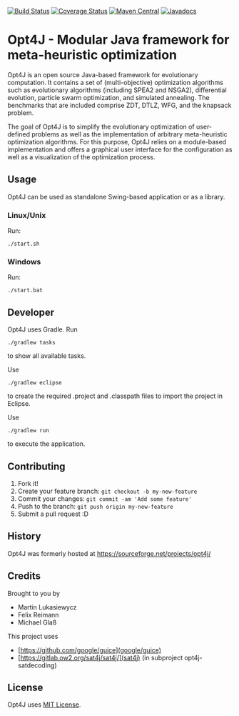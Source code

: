 [![Build Status](https://travis-ci.org/felixreimann/opt4j.svg?branch=master)](https://travis-ci.org/felixreimann/opt4j)
[![Coverage Status](https://coveralls.io/repos/github/felixreimann/opt4j/badge.svg?branch=master)](https://coveralls.io/github/felixreimann/opt4j?branch=master)
[![Maven Central](https://maven-badges.herokuapp.com/maven-central/org.opt4j/opt4j-core/badge.svg)](https://maven-badges.herokuapp.com/maven-central/org.opt4j/opt4j-core)
[![Javadocs](https://javadoc.io/badge/org.opt4j/opt4j-core.svg)](https://javadoc.io/doc/org.opt4j/opt4j-core)

#  Opt4J - Modular Java framework for meta-heuristic optimization 

Opt4J is an open source Java-based framework for evolutionary computation.
It contains a set of (multi-objective) optimization algorithms such as evolutionary algorithms (including SPEA2 and NSGA2), differential evolution, particle swarm optimization, and simulated annealing.
The benchmarks that are included comprise ZDT, DTLZ, WFG, and the knapsack problem.

The goal of Opt4J is to simplify the evolutionary optimization of user-defined problems as well as the implementation of arbitrary meta-heuristic optimization algorithms.
For this purpose, Opt4J relies on a module-based implementation and offers a graphical user interface for the configuration as well as a visualization of the optimization process.

## Usage
Opt4J can be used as standalone Swing-based application or as a library.

### Linux/Unix
Run:

	./start.sh

### Windows
Run:

	./start.bat

## Developer
Opt4J uses Gradle. Run

	./gradlew tasks

to show all available tasks.

Use

	./gradlew eclipse

to create the required .project and .classpath files to import the project in Eclipse.

Use

	./gradlew run

to execute the application.

## Contributing

1. Fork it!
2. Create your feature branch: `git checkout -b my-new-feature`
3. Commit your changes: `git commit -am 'Add some feature'`
4. Push to the branch: `git push origin my-new-feature`
5. Submit a pull request :D

## History

Opt4J was formerly hosted at https://sourceforge.net/projects/opt4j/

## Credits

Brought to you by
* Martin Lukasiewycz
* Felix Reimann
* Michael Glaß

This project uses
* [https://github.com/google/guice](google/guice)
* [https://gitlab.ow2.org/sat4j/sat4j/](sat4j) (in subproject opt4j-satdecoding)

## License

Opt4J uses [MIT License](./LICENSE).
